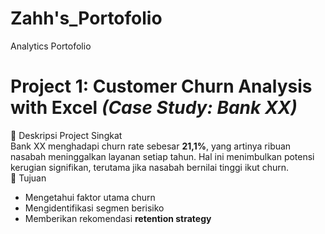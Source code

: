# Zahh's_Portofolio
Analytics Portofolio

# Project 1: Customer Churn Analysis with Excel  *(Case Study: Bank XX)*
📌 Deskripsi Project Singkat  
Bank XX menghadapi churn rate sebesar **21,1%**, yang artinya ribuan nasabah meninggalkan layanan setiap tahun. Hal ini menimbulkan potensi kerugian signifikan, terutama jika nasabah bernilai tinggi ikut churn.  
🎯 Tujuan  
- Mengetahui faktor utama churn  
- Mengidentifikasi segmen berisiko  
- Memberikan rekomendasi **retention strategy** 
